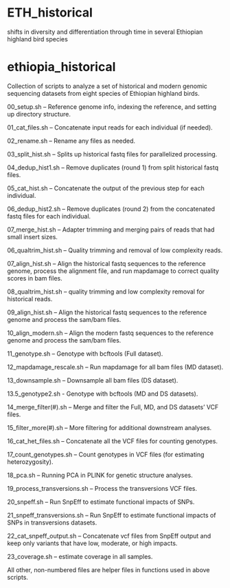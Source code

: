 # ETH_historical
shifts in diversity and differentiation through time in several Ethiopian highland bird species

# ethiopia_historical

Collection of scripts to analyze a set of historical and modern genomic sequencing datasets from eight species of Ethiopian highland birds. 


00_setup.sh – Reference genome info, indexing the reference, and setting up directory structure.

01_cat_files.sh – Concatenate input reads for each individual (if needed).

02_rename.sh – Rename any files as needed.

03_split_hist.sh – Splits up historical fastq files for parallelized processing.

04_dedup_hist1.sh – Remove duplicates (round 1) from split historical fastq files.

05_cat_hist.sh – Concatenate the output of the previous step for each individual.

06_dedup_hist2.sh – Remove duplicates (round 2) from the concatenated fastq files for each individual.

07_merge_hist.sh – Adapter trimming and merging pairs of reads that had small insert sizes.

06_qualtrim_hist.sh – Quality trimming and removal of low complexity reads. 

07_align_hist.sh – Align the historical fastq sequences to the reference genome, process the alignment file, and run mapdamage to correct quality scores in bam files.

08_qualtrim_hist.sh – quality trimming and low complexity removal for historical reads.

09_align_hist.sh – Align the historical fastq sequences to the reference genome and process the sam/bam files.

10_align_modern.sh – Align the modern fastq sequences to the reference genome and process the sam/bam files.

11_genotype.sh – Genotype with bcftools (Full dataset).

12_mapdamage_rescale.sh – Run mapdamage for all bam files (MD dataset).

13_downsample.sh – Downsample all bam files (DS dataset).

13.5_genotype2.sh - Genotype with bcftools (MD and DS datasets).

14_merge_filter(#).sh – Merge and filter the Full, MD, and DS datasets’ VCF files.

15_filter_more(#).sh – More filtering for additional downstream analyses.

16_cat_het_files.sh – Concatenate all the VCF files for counting genotypes.

17_count_genotypes.sh – Count genotypes in VCF files (for estimating heterozygosity).

18_pca.sh – Running PCA in PLINK for genetic structure analyses.

19_process_transversions.sh – Process the transversions VCF files.

20_snpeff.sh – Run SnpEff to estimate functional impacts of SNPs.

21_snpeff_transversions.sh – Run SnpEff to estimate functional impacts of SNPs in transversions datasets.

22_cat_snpeff_output.sh – Concatenate vcf files from SnpEff output and keep only variants that have low, moderate, or high impacts.

23_coverage.sh – estimate coverage in all samples.

All other, non-numbered files are helper files in functions used in above scripts.
